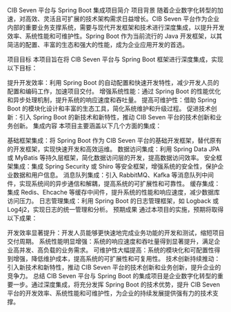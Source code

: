    CIB Seven 平台与 Spring Boot 集成项目简介
项目背景
随着企业数字化转型的加速，对高效、灵活且可扩展的技术架构需求日益增长。CIB Seven 平台作为企业内部的重要业务支撑系统，需要与现代开发框架和技术进行深度集成，以提升开发效率、系统性能和可维护性。Spring Boot 作为当前流行的 Java 开发框架，以其简洁的配置、丰富的生态和强大的性能，成为企业应用开发的首选。

项目目标
本项目旨在将 CIB Seven 平台与 Spring Boot 框架进行深度集成，实现以下目标：

提升开发效率：利用 Spring Boot 的自动配置和快速开发特性，减少开发人员的配置和编码工作，加速项目交付。
增强系统性能：通过 Spring Boot 的性能优化和异步处理机制，提升系统的响应速度和吞吐量。
提高可维护性：借助 Spring Boot 的模块化设计和丰富的生态工具，简化系统维护和升级过程。
促进技术创新：引入 Spring Boot 的新技术和新特性，推动 CIB Seven 平台的技术创新和业务创新。
集成内容
本项目主要涵盖以下几个方面的集成：

基础框架集成：将 Spring Boot 作为 CIB Seven 平台的基础开发框架，替代原有的开发框架，实现快速开发和高效运维。
数据访问集成：利用 Spring Data JPA 或 MyBatis 等持久层框架，简化数据访问层的开发，提高数据访问效率。
安全框架集成：集成 Spring Security 或 Shiro 等安全框架，增强系统的安全性，保护企业数据和用户信息。
消息队列集成：引入 RabbitMQ、Kafka 等消息队列中间件，实现系统间的异步通信和解耦，提高系统的可扩展性和可靠性。
缓存集成：集成 Redis、Ehcache 等缓存中间件，提升系统的性能和响应速度，减少数据库访问压力。
日志管理集成：利用 Spring Boot 的日志管理框架，如 Logback 或 Log4j2，实现日志的统一管理和分析。
预期成果
通过本项目的实施，预期将取得以下成果：

开发效率显著提升：开发人员能够更快速地完成业务功能的开发和测试，缩短项目交付周期。
系统性能明显增强：系统的响应速度和吞吐量得到显著提升，满足企业高并发、高负载的业务需求。
可维护性大幅提高：系统的模块化和可配置性得到增强，降低维护成本，提高系统的可扩展性和可复用性。
技术创新持续推动：引入新技术和新特性，推动 CIB Seven 平台的技术创新和业务创新，提升企业的竞争力。
总结
CIB Seven 平台与 Spring Boot 的集成项目是企业数字化转型的重要一步。通过深度集成，将充分发挥 Spring Boot 的技术优势，提升 CIB Seven 平台的开发效率、系统性能和可维护性，为企业的持续发展提供强有力的技术支撑。
